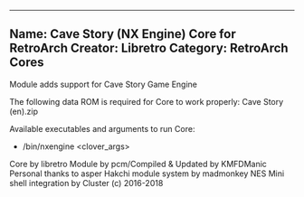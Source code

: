 -----------------------
Name: Cave Story (NX Engine) Core for RetroArch
Creator: Libretro
Category: RetroArch Cores
-----------------------

Module adds support for Cave Story Game Engine

The following data ROM is required for Core to work properly:
Cave Story (en).zip

Available executables and arguments to run Core:
- /bin/nxengine <rom> <clover_args>

Core by libretro
Module by pcm/Compiled & Updated by KMFDManic
Personal thanks to asper
Hakchi module system by madmonkey
NES Mini shell integration by Cluster
(c) 2016-2018
